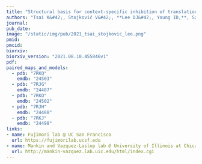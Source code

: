 ```yaml
---
title: "Structural basis for context-specific inhibition of translation by oxazolidinone antibiotics."
authors: "Tsai K&#42;, Stojković V&#42;, **Lee DJ&#42;, Young ID,**, Szal T, Vazquez-Laslop N, Mankin AS, **Fraser JS**, Fujimori DG."
journal:
pub_date:
image: "/static/img/pub/2021_tsai_stojkovic_lee.png"
pmid:
pmcid:
biorxiv:
biorxiv_version: "2021.08.10.455846v1"
pdf:
paired_maps_and_models:
  - pdb: "7RKQ"
    emdb: "24503"
  - pdb: "7RJG"
    emdb: "24487"
  - pdb: "7RKO"
    emdb: "24502"
  - pdb: "7RJH"
    emdb: "24488"
  - pdb: "7RKJ"
    emdb: "24498"
links:
- name: Fujimori lab @ UC San Francisco
  url: https://fujimorilab.ucsf.edu
- name: Mankin and Vazquez-Laslop lab @ University of Illinois at Chicago
  url: http://mankin-vazquez.lab.uic.edu/html/index.cgi
---
```


